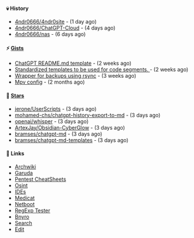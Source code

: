 #### 💀 History

- [4ndr0666/4ndr0site](https://github.com/4ndr0666/4ndr0site) - (1 day ago)
- [4ndr0666/ChatGPT-Cloud](https://github.com/4ndr0666/ChatGPT-Cloud) - (4 days ago)
- [4ndr0666/nas](https://github.com/4ndr0666/nas) - (6 days ago)

#### ⚡ [Gists](https://gist.github.com/4ndr0666)

- [ChatGPT README.md template](https://gist.github.com/4544fdae1dfd8d364821db23bd63dd7f) - (2 weeks ago)
- [Standardized templates to be used for code segments. ](https://gist.github.com/814e30f80382ca7e6932133278642180) - (2 weeks ago)
- [Wrapper for backups using rsync](https://gist.github.com/3362509f90976becb3b1442c29ae6117) - (3 weeks ago)
- [Mpv config](https://gist.github.com/3b374e66eeb82b8d049b9fb70c5f2b16) - (2 months ago)

#### 🌟 [Stars](https://github.com/4ndr0666?tab=stars)

- [jerone/UserScripts](https://github.com/jerone/UserScripts) - (3 days ago)
- [mohamed-chs/chatgpt-history-export-to-md](https://github.com/mohamed-chs/chatgpt-history-export-to-md) - (3 days ago)
- [openai/whisper](https://github.com/openai/whisper) - (3 days ago)
- [ArtexJay/Obsidian-CyberGlow](https://github.com/ArtexJay/Obsidian-CyberGlow) - (3 days ago)
- [bramses/chatgpt-md](https://github.com/bramses/chatgpt-md) - (3 days ago)
- [bramses/chatgpt-md-templates](https://github.com/bramses/chatgpt-md-templates) - (3 days ago)

#### 📌 Links

- [Archwiki](https://wiki.archlinux.org/index.php?title=Special:Search&search)
- [Garuda](https://start.garudalinux.org)
- [Pentest CheatSheets](https://github.com/coreb1t/awesome-pentest-cheat-sheets)
- [Osint](https://github.com/cipher387/osint_stuff_tool_collection)
- [IDEs](https://github.com/styfle/awesome-online-ide)
- [Medicat](https://github.com/mon5termatt/medicat_installer)
- [Netboot](https://github.com/4ndr0666/netboot.xyz-custom)
- [RegExp Tester](https://iblogbox.com/devtools/regexp)
- [Bnyro](https://me.chatoyer.de/search/)
- [Search](https://github.com/edoardottt/awesome-hacker-search-engines)
- [Edit](https://github.com/4ndr0666/4ndr0666/blob/master/templates/README.md.tpl)



